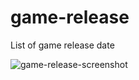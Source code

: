 # game-release

List of game release date

![game-release-screenshot](https://user-images.githubusercontent.com/6572635/40518555-cf13716a-5fed-11e8-9faa-5d1f8b534ec9.png)